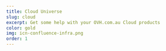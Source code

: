 ```yaml
---
title: Cloud Universe
slug: cloud
excerpt: Get some help with your OVH.com.au Cloud products
color: gold
img: icn-confluence-infra.png
order: 1
---
```


